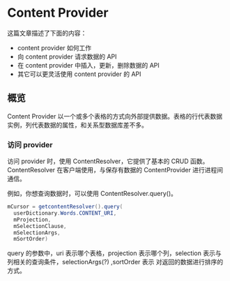 # Content Provider

这篇文章描述了下面的内容：

* content provider 如何工作
* 向 content provider 请求数据的 API
* 在 content provider 中插入，更新，删除数据的 API
* 其它可以更灵活使用 content provider 的 API

## 概览
Content Provider 以一个或多个表格的方式向外部提供数据。表格的行代表数据实例，列代表数据的属性，和关系型数据库差不多。

### 访问 provider
访问 provider 时，使用 ContentResolver，它提供了基本的 CRUD 函数。ContentResolver 在客户端使用，与保存有数据的 ContentProvider
进行进程间通信。

例如，你想查询数据时，可以使用 ContentResolver.query()。

```java
mCursor = getcontentResolver().query(
  userDictionary.Words.CONTENT_URI,
  mProjection,
  mSelectionClause,
  mSelectionArgs,
  mSortOrder)
```

query 的参数中，uri 表示哪个表格，projection 表示哪个列，selection 表示与列相关的查询条件，selectionArgs(?) ,sortOrder 表示
对返回的数据进行排序的方式。

